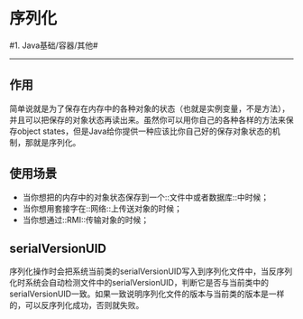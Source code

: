 # 序列化
#1. Java基础/容器/其他#
- - - -
## 作用
简单说就是为了保存在内存中的各种对象的状态（也就是实例变量，不是方法），并且可以把保存的对象状态再读出来。虽然你可以用你自己的各种各样的方法来保存object states，但是Java给你提供一种应该比你自己好的保存对象状态的机制，那就是序列化。

## 使用场景
* 当你想把的内存中的对象状态保存到一个::文件中或者数据库::中时候；
* 当你想用套接字在::网络::上传送对象的时候；
* 当你想通过::RMI::传输对象的时候；

## serialVersionUID
序列化操作时会把系统当前类的serialVersionUID写入到序列化文件中，当反序列化时系统会自动检测文件中的serialVersionUID，判断它是否与当前类中的serialVersionUID一致。如果一致说明序列化文件的版本与当前类的版本是一样的，可以反序列化成功，否则就失败。
